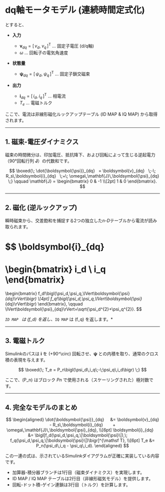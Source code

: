 # dq軸モータモデル (連続時間定式化)

とすると、

* **入力**
  * ${\boldsymbol{v}_{dq}= [\,v_d,\;v_q\,]^{\mathsf T}}$ … 固定子電圧 (d/q軸)
  * ${\omega}$ … 回転子の電気角速度

* **状態量**
  * ${ \boldsymbol{\psi}_{dq}= [\,\psi_d,\;\psi_q\,]^{\mathsf T}}$ … 固定子鎖交磁束

* **出力**
  * ${ \boldsymbol{i}_{dq}= [\,i_d,\;i_q\,]^{\mathsf T}}$ … 相電流
  * ${ T_e }$ … 電磁トルク

ここで、電流は非線形磁化ルックアップテーブル (ID MAP & IQ MAP) から取得されます。

---

## 1. 磁束-電圧ダイナミクス

磁束の時間微分は、印加電圧、抵抗降下、および回転によって生じる逆起電力（90°回転行列 ${ \mathbf{J} }$）の代数和です。

$$
\boxed{\;
\dot{\boldsymbol{\psi}}_{dq}
  = \boldsymbol{v}_{dq}
  \;-\; R_s\,\boldsymbol{i}_{dq}
  \;+\; \omega\,\mathbf{J}\,\boldsymbol{\psi}_{dq}
\;}
\qquad
\mathbf{J}
= \begin{bmatrix} 0 & -1 \\[2pt] 1 & 0 \end{bmatrix}.
$$

---

## 2. 磁化 (逆ルックアップ)

瞬時磁束から、交差飽和を捕捉する2つの独立した*n-D*テーブルから電流が読み取られます。

$$
\boldsymbol{i}_{dq}
=
\begin{bmatrix}
i_d \\ i_q
\end{bmatrix}
=
\begin{bmatrix}
f_d\!\bigl(\psi_d,\psi_q,\lVert\boldsymbol{\psi}_{dq}\rVert\bigr) \\[4pt]
f_q\!\bigl(\psi_d,\psi_q,\lVert\boldsymbol{\psi}_{dq}\rVert\bigr)
\end{bmatrix},
\qquad
\lVert\boldsymbol{\psi}_{dq}\rVert=\sqrt{\psi_d^{2}+\psi_q^{2}}.
$$

*`ID MAP ` は \(f_d\) を返し、*`IQ MAP` は \(f_q\) を返します。*

---

## 3. 電磁トルク

Simulinkのパスは **i** を \(+90^\circ\) 回転させ、**ψ** との内積を取り、通常のクロス積の表現を与えます。

$$
\boxed{\;
T_e
= P_n\bigl(\psi_d\,i_q\;-\;\psi_q\,i_d\bigr)
\;}
$$

ここで、\(P_n\) はブロック *Pn* で使用される（スケーリングされた）極対数です。

---

## 4. 完全なモデルのまとめ

$$
\begin{aligned}
\dot{\boldsymbol{\psi}}_{dq}
    &= \boldsymbol{v}_{dq} - R_s\,\boldsymbol{i}_{dq}
       + \omega\,\mathbf{J}\,\boldsymbol{\psi}_{dq}, \\[6pt]
\boldsymbol{i}_{dq}
    &= \bigl[f_d(\psi_d,\psi_q,\|\boldsymbol{\psi}\|),\;
        f_q(\psi_d,\psi_q,\|\boldsymbol{\psi}\|)\bigr]^{\mathsf T}, \\[6pt]
T_e &= P_n(\psi_d\,i_q - \psi_q\,i_d).
\end{aligned}
$$

この一連の式は、示されているSimulinkダイアグラムが正確に実装している内容です。

* 加算器-積分器ブランチは1行目（磁束ダイナミクス）を実現します。
* ID MAP / IQ MAP テーブルは2行目（非線形磁気モデル）を提供します。
* 回転-ドット積-ゲイン連鎖は3行目（トルク）を計算します。